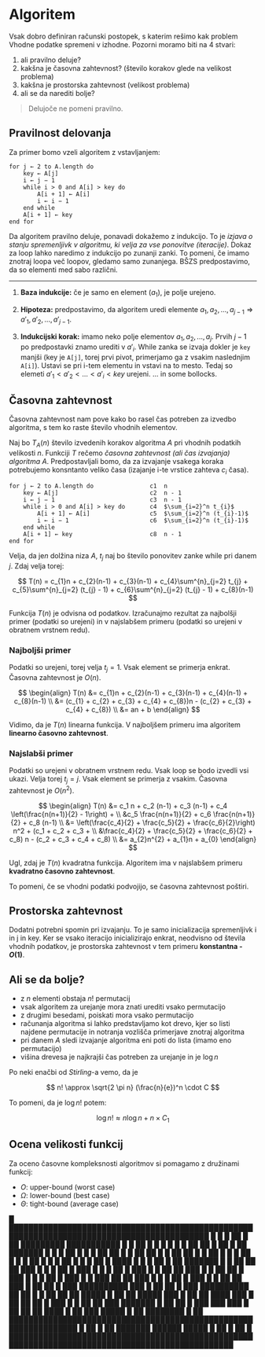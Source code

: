 # Algoritem

Vsak dobro definiran računski postopek, s katerim rešimo kak problem
Vhodne podatke spremeni v izhodne. Pozorni moramo biti na 4 stvari:

1. ali pravilno deluje?
2. kakšna je časovna zahtevnost? (število korakov glede na velikost problema)
3. kakšna je prostorska zahtevnost (velikost problema)
4. ali se da narediti bolje?

>Delujoče ne pomeni pravilno.

## Pravilnost delovanja

Za primer bomo vzeli algoritem z vstavljanjem:

    for j ← 2 to A.length do
        key ← A[j]
        i ← j − 1
        while i > 0 and A[i] > key do
            A[i + 1] ← A[i]
            i ← i − 1
        end while
        A[i + 1] ← key
    end for

Da algoritem pravilno deluje, ponavadi dokažemo z indukcijo.
To je *izjava o stanju spremenljivk v algoritmu, ki velja za vse
ponovitve (iteracije)*. Dokaz za loop lahko naredimo z indukcijo po
zunanji zanki. To pomeni, če imamo znotraj loopa več loopov, gledamo
samo zunanjega. BŠZS predpostavimo, da so elementi med sabo različni.

---

1. **Baza indukcije:** če je samo en element ($a_{1}$), je polje urejeno.

2. **Hipoteza:** predpostavimo, da algoritem uredi elemente
$a_{1}, a_{2}, ... , a_{j-1} \Rightarrow a'_{1}, a'_{2}, ... , a'_{j-1}$.

3. **Indukcijski korak:** imamo neko polje elementov $a_{1}, a_{2}, ... , a_{j}$.
Prvih $j-1$ po predpostavki znamo urediti v $a'_{i}$. While zanka se izvaja
dokler je `key` manjši (key je `A[j]`, torej prvi pivot, primerjamo ga z
vsakim naslednjim `A[i]`). Ustavi se pri i-tem elementu in vstavi na to mesto. Tedaj
so elemeti $a'_{1} < a'_{2} < ... < a'_{i} < key$ urejeni. ... in some bollocks.

## Časovna zahtevnost

Časovna zahtevnost nam pove kako bo rasel čas potreben za izvedbo algoritma,
s tem ko raste število vhodnih elementov.

Naj bo $T_{A}(n)$ število izvedenih korakov algoritma $A$ pri vhodnih podatkih
velikosti $n$. Funkciji $T$ rečemo *časovna zahtevnost (ali čas izvajanja)
algoritma $A$*. Predpostavljali bomo, da za izvajanje vsakega koraka
potrebujemo konsntanto veliko časa (izajanje i-te vrstice zahteva $c_{i}$ časa).

    for j ← 2 to A.length do                c1  n
        key ← A[j]                          c2  n - 1
        i ← j − 1                           c3  n - 1
        while i > 0 and A[i] > key do       c4  $\sum_{i=2}^n t_{i}$
            A[i + 1] ← A[i]                 c5  $\sum_{i=2}^n (t_{i}-1)$
            i ← i − 1                       c6  $\sum_{i=2}^n (t_{i}-1)$
        end while
        A[i + 1] ← key                      c8  n - 1
    end for

Velja, da je$n$ dolžina niza $A$, $t_{j}$ naj bo število ponovitev zanke
while pri danem $j$. Zdaj velja torej:

$$
T(n) = c_{1}n + c_{2}(n-1) + c_{3}(n-1) + c_{4}\sum^{n}_{j=2} t_{j} +
c_{5}\sum^{n}_{j=2} (t_{j} - 1) + c_{6}\sum^{n}_{j=2} (t_{j} - 1) +
c_{8}(n-1)
$$

Funkcija $T(n)$ je odvisna od podatkov. Izračunajmo rezultat za najbolšji
primer (podatki so urejeni) in v najslabšem primeru (podatki so urejeni
v obratnem vrstnem redu).

### Najboljši primer

Podatki so urejeni, torej velja $t_{j}=1$. Vsak element se primerja enkrat.
Časovna zahtevnost je $O(n)$.

$$
\begin{align}
T(n) &= c_{1}n + c_{2}(n-1) + c_{3}(n-1) + c_{4}(n-1) + c_{8}(n-1) \\
     &= (c_{1} + c_{2} + c_{3} + c_{4} + c_{8})n -
(c_{2} + c_{3} + c_{4} + c_{8}) \\
     &= an + b
\end{align}
$$

Vidimo, da je $T(n)$ linearna funkcija. V najboljšem primeru ima algoritem
**linearno časovno zahtevnost**.

### Najslabši primer

Podatki so urejeni v obratnem vrstnem redu. Vsak loop se bodo izvedli
vsi ukazi. Velja torej $t_{j} = j$. Vsak element se primerja z vsakim.
Časovna zahtevnost je $O(n^{2})$.

$$
\begin{align}
T(n) &= c_1 n + c_2 (n-1) + c_3 (n-1) + c_4 \left(\frac{n(n+1)}{2} -
1\right) + \\
&c_5 \frac{n(n+1)}{2} + c_6 \frac{n(n+1)}{2} + c_8 (n-1) \\
&= \left(\frac{c_4}{2} + \frac{c_5}{2} + \frac{c_6}{2}\right) n^2 +
(c_1 + c_2 + c_3 + \\
&\frac{c_4}{2} + \frac{c_5}{2} + \frac{c_6}{2} +
c_8) n - (c_2 + c_3 + c_4 + c_8) \\
&= a_{2}n^{2} + a_{1}n + a_{0}
\end{align}
$$

Ugl, zdaj je $T(n)$ kvadratna funkcija. Algoritem ima v najslabšem primeru
**kvadratno časovno zahtevnost**.

To pomeni, če se vhodni podatki podvojijo, se časovna zahtevnost
poštiri.

## Prostorska zahtevnost

Dodatni potrebni spomin pri izvajanju. To je samo inicializacija spremenljivk
i in j in key. Ker se vsako iteracijo inicializirajo enkrat, neodvisno od
števila vhodnih podatkov, je prostorska zahtevnost v tem primeru
**konstantna - $O(1)$**.

## Ali se da bolje?

- z $n$ elementi obstaja $n!$ permutacij
- vsak algoritem za urejanje mora znati urediti vsako permutacijo
- z drugimi besedami, poiskati mora vsako permutacijo
- računanja algoritma si lahko predstavljamo kot drevo, kjer so listi
najdene permutacije in notranja vozlišča primerjave znotraj algoritma
- pri danem $A$ sledi izvajanje algoritma eni poti do lista (imamo eno
permutacijo)
- višina drevesa je najkrajši čas potreben za urejanje in je $\log n$

Po neki enačbi od *Stirling*-a vemo, da je

$$
n! \approx \sqrt{2 \pi n} (\frac{n}{e})^n \cdot C
$$

To pomeni, da je $\log n!$ potem:

$$
\log n! \approx n \log n + n \times C_{1}
$$

## Ocena velikosti funkcij

Za oceno časovne kompleksnosti algoritmov si pomagamo z družinami funkcij:

- $O$: upper-bound (worst case)
- $\Omega$: lower-bound (best case)
- $\Theta$: tight-bound (average case)




█ ███████████████████████████████████████████████████████████████████████████████████████████  █
█                                                                                              █
██                                                                                             █
██                                    █████████ ███████████ █                                  █
██                                        █                                                    █
█                                                                                              █
█                                                                                              █
██                             ██ █  ██                                                        █
██                            ███████  █                                                       █
█          ██                      █                                                           █
█          ██                     ██                                                           █
█          ██                     ██                                                           █
█          ██                     ██                                                           █
█          ██                     █                                                            █
█          ██                     █                                                            █
█          ██                     █                                                            █
█          ██                     █                                                            █
█          ██                     █                                         ████  █            █
█          ██                     █                                      ██ ███████            █
█      ██  ██                    ██                                   ███                      █
█       █  ██                    █                                 ███                         █
█       █  ██                    █                              ███                            █
█          ██                   ██                           ███                               █
█      ██  ██                   █                         ███                                  █
█      █   ██                   █                      ███                                     █
█     ███  ██                  ██                   ███                                        █
█     █    ██                  █                 ███                                           █
█          ██                 ██              ███                                              █
██         ██                 █            ███                             ██████████ ███      █
██         ██                █          ███    ██████████                     ██   ██   █      █
██         ██               ██       █████                                                     █
██         ██               █████ ███                                                          █
██         ██           ████   ███                                                             █
██         ██        ██   █ ███                                                                █
█          ██     ██     ███                                                ███████            █
██         ██   █     ███                                                    ███ ███           █
██         ██ ██   ████                                                                        █
██         ███  █████                                                                          █
██         ████████                                                                            █
██         ████████████████████████████████████████████████████████████████                    █
██                                                                                             █
██                                  ███████ ██████  █████                                      █
██                                                                                             █
██                                                                                             █
████████████████████████████████████████████████████████████████████████████████████████████████
